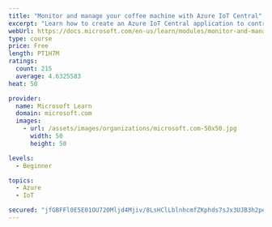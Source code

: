 ```yaml
---
title: "Monitor and manage your coffee machine with Azure IoT Central"
excerpt: "Learn how to create an Azure IoT Central application to control Internet of Things devices that communicate through unique connection strings."
webUrl: https://docs.microsoft.com/en-us/learn/modules/monitor-and-manage-device-with-iot-central/
type: course
price: Free
length: PT1H7M
ratings:
  count: 215
  average: 4.6325583
heat: 50

provider:
  name: Microsoft Learn
  domain: microsoft.com
  images:
    - url: /assets/images/organizations/microsoft.com-50x50.jpg
      width: 50
      height: 50

levels:
  - Beginner

topics:
  - Azure
  - IoT

secured: "jfGBFFl0E5E01OU72OMljd4Mjiv/8LsHClLblnhcmfZKphds7sJx3UJB3h2pe04IiM+55R033BWhZNwaq2v5tpupGJDXOcnYPgYjZNgzgITdkOI1sdnKdnlVaDlejEoI//cIQSLpMadbxPSV457ucnKlDCpyfTODkVbgW5HiHVG6pJRioCUuEqQg0G9TBaMyN2zX3G5Ik9JL9c8CW+IocBuCXiugsCVG6FGrtO2FNqEw+d2Rfw+Q2rwbgmNe+LgU9VgpWy8a2QjCMFpWFW9b6uLmUkL+cNmqFY1wkg63wEvQ6ulptPMjSt5iEOeBtQjP/ZzgSKDgH4OuyckCJHlh5VOJR6MxJD5bC35sSbgYTKe1UU26gXzDx5CoUAX+DgHgcw7ndBRINjt7PPfoAibdW+15oEHsOlMghJJQD2iu8yM=;SFx9Rq32v1BT5u9Xthjuqw=="
---
```


